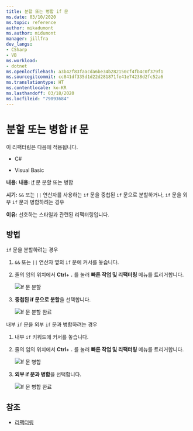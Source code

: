 ```yaml
---
title: 분할 또는 병합 if 문
ms.date: 03/10/2020
ms.topic: reference
author: mikadumont
ms.author: midumont
manager: jillfra
dev_langs:
- CSharp
- VB
ms.workload:
- dotnet
ms.openlocfilehash: a3b42f83faacda6be34b282150cf4fb4c0f379f1
ms.sourcegitcommit: cc841df335d1d22d281871fe41e74238d2fc52a6
ms.translationtype: HT
ms.contentlocale: ko-KR
ms.lasthandoff: 03/18/2020
ms.locfileid: "79093684"
---
```

# <a name="split-or-merge-if-statements"></a>분할 또는 병합 if 문

이 리팩터링은 다음에 적용됩니다.

- C#

- Visual Basic

**내용:** **내용:** [if](/dotnet/csharp/language-reference/keywords/if-else) 문 분할 또는 병합

**시기:** `&&` 또는 `||` 연산자를 사용하는 `if` 문을 중첩된 `if` 문으로 분할하거나, `if` 문을 외부 `if` 문과 병합하려는 경우

**이유:** 선호하는 스타일과 관련된 리팩터링입니다.  

## <a name="how-to"></a>방법

`if` 문을 분할하려는 경우

1. `&&` 또는 `||` 연산자 옆의 `if` 문에 커서를 놓습니다.

2. 줄의 임의 위치에서 **Ctrl**+ **.** 를 눌러 **빠른 작업 및 리팩터링** 메뉴를 트리거합니다.

    ![If 문 분할](../media/split-if-statement.png)

3. **중첩된 if 문으로 분할**을 선택합니다.

    ![If 문 분할 완료](../media/split-if-statement-complete.png)

내부 `if` 문을 외부 `if` 문과 병합하려는 경우 

1. 내부 `if` 키워드에 커서를 놓습니다.

2. 줄의 임의 위치에서 **Ctrl**+ **.** 를 눌러 **빠른 작업 및 리팩터링** 메뉴를 트리거합니다.

    ![If 문 병합](../media/merge-if-statement.png)

3. **외부 if 문과 병합**을 선택합니다.

    ![If 문 병합 완료](../media/merge-if-statement-complete.png)

## <a name="see-also"></a>참조

- [리팩터링](../refactoring-in-visual-studio.md)